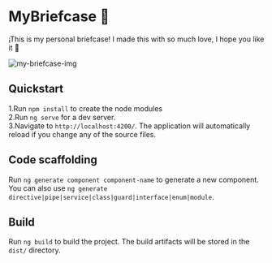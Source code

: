 # MyBriefcase 💼

¡This is my personal briefcase! I made this with so much love, I hope you like it 💜

![my-briefcase-img](https://hackmd.io/_uploads/ryzM052E2.jpg)

## Quickstart 

1.Run `npm install` to create the node modules  
2.Run `ng serve` for a dev server.   
3.Navigate to `http://localhost:4200/`. The application will automatically reload if you change any of the source files.  

## Code scaffolding

Run `ng generate component component-name` to generate a new component. You can also use `ng generate directive|pipe|service|class|guard|interface|enum|module`.

## Build

Run `ng build` to build the project. The build artifacts will be stored in the `dist/` directory.


